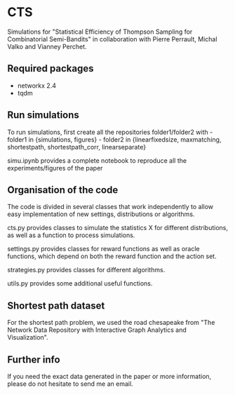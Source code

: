 # CTS
Simulations for "Statistical Efficiency of Thompson Sampling for Combinatorial Semi-Bandits" in collaboration with Pierre Perrault, Michal Valko and Vianney Perchet.

## Required packages
- networkx 2.4
- tqdm

## Run simulations
To run simulations, first create all the repositories folder1/folder2 with
		- folder1 in {simulations, figures}
		- folder2 in {linearfixedsize, maxmatching, shortestpath, shortestpath_corr, linearseparate}

simu.ipynb provides a complete notebook to reproduce all the experiments/figures of the paper

## Organisation of the code
The code is divided in several classes that work independently to allow easy implementation of new settings, distributions or algorithms.

cts.py provides classes to simulate the statistics X for different distributions, as well as a function to process simulations.

settings.py provides classes for reward functions as well as oracle functions, which depend on both the reward function and the action set.

strategies.py provides classes for different algorithms.

utils.py provides some additional useful functions.

## Shortest path dataset
For the shortest path problem, we used the road chesapeake from "The Network Data Repository with Interactive Graph Analytics and Visualization".

## Further info
If you need the exact data generated in the paper or more information, please do not hesitate to send me an email.
